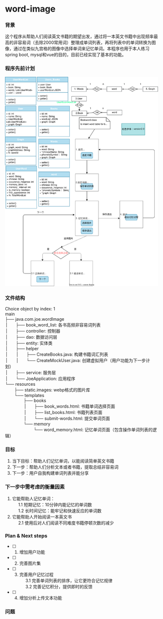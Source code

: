 # word-image
### 背景
这个程序从帮助人们阅读英文书籍的期望出发，通过将一本英文书籍中出现频率最高的非容易词（去除2000常用词）整理成单词列表，再将列表中的单词转换为图像，通过在类似九宫格的图像中选择单词来记忆单词。本程序也用于本人练习spring boot, mysql和vue的目的，目前已经实现了基本的功能。 

### 程序先前计划
![alt text](page-flow4.svg)

### 文件结构
Choice object by index: 1   
main   
├── java.com.joe.wordImage  
&thinsp;|&emsp;&emsp;├── book_word_list: 各书高频非容易词列表  
&thinsp;|&emsp;&emsp;├── controller: 控制器  
&thinsp;|&emsp;&emsp;├── dao: 数据访问层  
&thinsp;|&emsp;&emsp;├── entity: 实体类  
&thinsp;|&emsp;&emsp;├── helper  
&thinsp;|&emsp;&emsp;&thinsp;|&emsp;&emsp;├── CreateBooks.java: 构建书籍词汇列表  
&thinsp;|&emsp;&emsp;&thinsp;|&emsp;&emsp;└── CreateMockUser.java: 创建虚拟用户（用户功能为下一步计划）  
&thinsp;|&emsp;&emsp;├── service: 服务层  
&thinsp;|&emsp;&emsp;└── JoeApplication: 应用程序  
└── resources  
&thinsp;&emsp;&emsp;├── static.images: webp格式的图片库  
&thinsp;&emsp;&emsp;└── templates  
&thinsp;&thinsp;&emsp;&emsp;&emsp;&emsp;├── books  
&thinsp;&thinsp;&emsp;&emsp;&emsp;&emsp;&thinsp;|&emsp;&emsp;├── book_words.html: 书籍单词选择页面  
&thinsp;&thinsp;&emsp;&emsp;&emsp;&emsp;&thinsp;|&emsp;&emsp;├── list_books.html: 书籍列表页面   
&thinsp;&thinsp;&emsp;&emsp;&emsp;&emsp;&thinsp;|&emsp;&emsp;└── submit-words.html: 提交单词页面  
&thinsp;&thinsp;&emsp;&emsp;&emsp;&emsp;└── memory  
&thinsp;&thinsp;&thinsp;&thinsp;&emsp;&emsp;&emsp;&emsp;&emsp;&emsp;└── word_memory.html: 记忆单词页面（包含操作单词列表的逻辑）  


### 目标
1. 当下目标：帮助人们记忆单词，以能阅读简单英文书籍  
2. 下一步：帮助人们分析文本或者书籍，提取总结非容易词  
3. 下一步：用户自我构建单词列表并能分享

### 下一步中需考虑的衡量因素
1. 它能帮助人记忆单词：   
&nbsp;&nbsp;&nbsp;&nbsp; 1.1 短期记忆：10分钟内能记忆的单词数   
&nbsp;&nbsp;&nbsp;&nbsp; 1.2 长时间记忆：能牢记和快速反应的单词数  
2. 它能帮助人开始阅读一本英文书   
&nbsp;&nbsp;&nbsp;&nbsp; 2.1 使用后对人们阅读不同难度书籍停顿次数的减少  

### Plan & Next steps  
- [ ] 1. 增加用户功能    
- [ ] 2. 完善图片集   
- [ ] 3. 完善用户记忆过程                     
&nbsp;&nbsp;&nbsp;&nbsp; 3.1 完善单词列表的排序，让它更符合记忆规律     
&nbsp;&nbsp;&nbsp;&nbsp; 3.2 完善记忆积分，提供即时的反馈    
- [ ] 4. 增加分析上传文本功能     


### 问题
